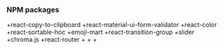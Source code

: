 ### NPM packages
+react-copy-to-clipboard
+react-material-ui-form-validator
+react-color
+react-sortable-hoc
+emoji-mart
+react-transition-group
+slider
+chroma.js
+react-router
+
+
+
